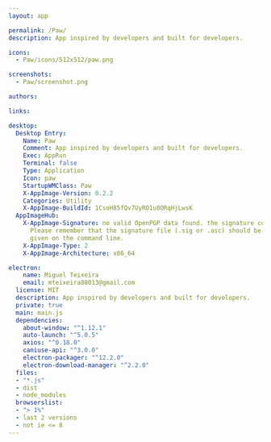 ```yaml
---
layout: app

permalink: /Paw/
description: App inspired by developers and built for developers.

icons:
  - Paw/icons/512x512/paw.png

screenshots:
  - Paw/screenshot.png

authors:

links:

desktop:
  Desktop Entry:
    Name: Paw
    Comment: App inspired by developers and built for developers.
    Exec: AppRun
    Terminal: false
    Type: Application
    Icon: paw
    StartupWMClass: Paw
    X-AppImage-Version: 0.2.2
    Categories: Utility
    X-AppImage-BuildId: 1CsoH85fQv7UyRO1u8ORqHjLwsK
  AppImageHub:
    X-AppImage-Signature: no valid OpenPGP data found. the signature could not be verified.
      Please remember that the signature file (.sig or .asc) should be the first file
      given on the command line.
    X-AppImage-Type: 2
    X-AppImage-Architecture: x86_64

electron:
    name: Miguel Teixeira
    email: mteixeira88013@gmail.com
  license: MIT
  description: App inspired by developers and built for developers.
  private: true
  main: main.js
  dependencies:
    about-window: "^1.12.1"
    auto-launch: "^5.0.5"
    axios: "^0.18.0"
    caniuse-api: "^3.0.0"
    electron-packager: "^12.2.0"
    electron-download-manager: "^2.2.0"
  files:
  - "*.js"
  - dist
  - node_modules
  browserslist:
  - "> 1%"
  - last 2 versions
  - not ie <= 8
---
```

